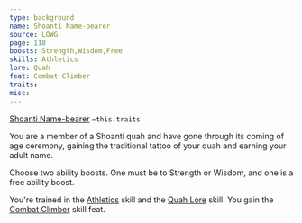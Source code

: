 ```yaml
---
type: background
name: Shoanti Name-bearer 
source: LOWG
page: 118
boosts: Strength,Wisdom,Free
skills: Athletics
lore: Quah
feat: Combat Climber
traits: 
misc: 
---
```


[Shoanti Name-bearer](###%20Shoanti%20Name-bearer)
`=this.traits`


You are a member of a Shoanti quah and have gone through its coming of age ceremony, gaining the traditional tattoo of your quah and earning your adult name.

Choose two ability boosts. One must be to Strength or Wisdom, and one is a free ability boost.

You're trained in the [Athletics](Athletics) skill and the [Quah Lore](Quah%20Lore) skill. You gain the [Combat Climber](Combat%20Climber) skill feat.


